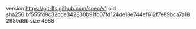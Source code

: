 version https://git-lfs.github.com/spec/v1
oid sha256:bf555fd9c32cde342830b91fb07fd124de18e744ef612f7e89bca7a182930d8b
size 4988
